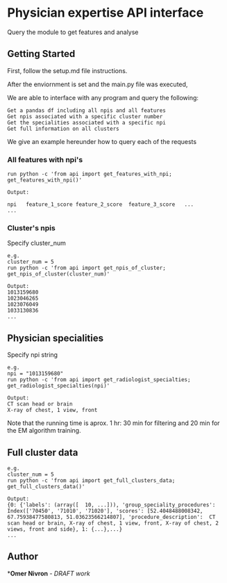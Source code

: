 # Physician expertise API interface

Query the module to get features and analyse

## Getting Started

First, follow the setup.md file instructions.


After the enviornment is set and the main.py file was executed,

We are able to interface with any program and query the following:

```
Get a pandas df including all npis and all features
Get npis associated with a specific cluster number
Get the specialities associated with a specific npi
Get full information on all clusters
```

We give an example hereunder how to query each of the requests

### All features with npi's

```
run python -c 'from api import get_features_with_npi; get_features_with_npi()'

Output:

npi   feature_1_score feature_2_score  feature_3_score   ...
...

```

### Cluster's npis

Specify cluster_num
```
e.g.
cluster_num = 5
run python -c 'from api import get_npis_of_cluster; get_npis_of_cluster(cluster_num)'

Output:
1013159680
1023046265
1023076049
1033130836
...

```

## Physician specialities

Specify npi string

```
e.g.
npi = "1013159680"
run python -c 'from api import get_radiologist_specialties; get_radiologist_specialties(npi)'

Output:
CT scan head or brain
X-ray of chest, 1 view, front

```

Note that the running time is aprox. 1 hr: 30 min for filtering and 20
min for the EM algorithm training.

## Full cluster data
```
e.g.
cluster_num = 5
run python -c 'from api import get_full_clusters_data; get_full_clusters_data()'

Output:
{0: {'labels': (array([  10, ...])), 'group_speciality_procedures':  Index(['70450', '71010', '71020'], 'scores': [52.4048488008342, 67.75938477580813, 51.03623566214807], 'procedure_description':  CT scan head or brain, X-ray of chest, 1 view, front, X-ray of chest, 2 views, front and side}, 1: {...},...}
...

```

## Author

***Omer Nivron** - *DRAFT work*



